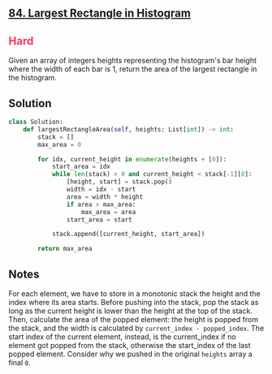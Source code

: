 ## [84. Largest Rectangle in Histogram](https://leetcode.com/problems/largest-rectangle-in-histogram/)

<h2 style="color:#ff375f">Hard</h2>
Given an array of integers heights representing the histogram's bar height where the width of each bar is 1, return the area of the largest rectangle in the histogram.

## Solution
```python
class Solution:
    def largestRectangleArea(self, heights: List[int]) -> int:
        stack = []
        max_area = 0

        for idx, current_height in enumerate(heights + [0]):
            start_area = idx
            while len(stack) > 0 and current_height < stack[-1][0]:
                [height, start] = stack.pop()
                width = idx - start
                area = width * height
                if area > max_area:
                    max_area = area
                start_area = start

            stack.append([current_height, start_area])

        return max_area
```

## Notes
For each element, we have to store in a monotonic stack the height and the index where its area starts. Before pushing into the stack, pop the stack as long as the current height is lower than the height at the top of the stack. Then, calculate the area of the popped element: the height is popped from the stack, and the width is calculated by `current_index - popped_index`. The start index of the current element, instead, is the current_index if no element got popped from the stack, otherwise the start_index of the last popped element. Consider why we pushed in the original `heights` array a final `0`.
